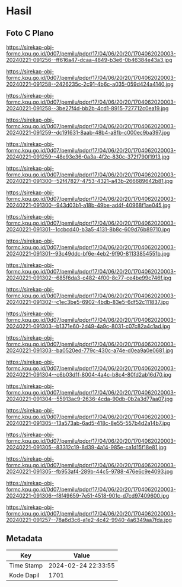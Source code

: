 # Hasil

## Foto C Plano

https://sirekap-obj-formc.kpu.go.id/0d07/pemilu/pdpr/17/04/06/20/20/1704062020003-20240221-091256--ff616a47-dcaa-4849-b3e6-0b46384e43a3.jpg

https://sirekap-obj-formc.kpu.go.id/0d07/pemilu/pdpr/17/04/06/20/20/1704062020003-20240221-091258--2426235c-2c91-4b6c-a035-059d424a4140.jpg

https://sirekap-obj-formc.kpu.go.id/0d07/pemilu/pdpr/17/04/06/20/20/1704062020003-20240221-091258--3be27f4d-bb2b-4cd1-8915-727712c0ea19.jpg

https://sirekap-obj-formc.kpu.go.id/0d07/pemilu/pdpr/17/04/06/20/20/1704062020003-20240221-091259--dc191631-8aab-48b4-a8fb-c000ec9ba397.jpg

https://sirekap-obj-formc.kpu.go.id/0d07/pemilu/pdpr/17/04/06/20/20/1704062020003-20240221-091259--48e93e36-0a3a-4f2c-830c-372f790f1913.jpg

https://sirekap-obj-formc.kpu.go.id/0d07/pemilu/pdpr/17/04/06/20/20/1704062020003-20240221-091300--52f47827-4753-4321-a43b-266689642b81.jpg

https://sirekap-obj-formc.kpu.go.id/0d07/pemilu/pdpr/17/04/06/20/20/1704062020003-20240221-091300--943d03b1-a18b-49be-ad4f-40968f1ae045.jpg

https://sirekap-obj-formc.kpu.go.id/0d07/pemilu/pdpr/17/04/06/20/20/1704062020003-20240221-091301--1ccbcd40-b3a5-4131-8b8c-609d76b89710.jpg

https://sirekap-obj-formc.kpu.go.id/0d07/pemilu/pdpr/17/04/06/20/20/1704062020003-20240221-091301--93c49ddc-bf6e-4eb2-9f90-81133854551b.jpg

https://sirekap-obj-formc.kpu.go.id/0d07/pemilu/pdpr/17/04/06/20/20/1704062020003-20240221-091302--685f6da3-c482-4f00-8c77-ce4be99c746f.jpg

https://sirekap-obj-formc.kpu.go.id/0d07/pemilu/pdpr/17/04/06/20/20/1704062020003-20240221-091302--c1ec3be5-6902-4bdb-83e5-6df52c111837.jpg

https://sirekap-obj-formc.kpu.go.id/0d07/pemilu/pdpr/17/04/06/20/20/1704062020003-20240221-091303--b1371e60-2d49-4a9c-8031-c07c82a4c1ad.jpg

https://sirekap-obj-formc.kpu.go.id/0d07/pemilu/pdpr/17/04/06/20/20/1704062020003-20240221-091303--ba0520ed-779c-430c-a74e-d0ea9a0e0681.jpg

https://sirekap-obj-formc.kpu.go.id/0d07/pemilu/pdpr/17/04/06/20/20/1704062020003-20240221-091304--c6b03d1f-8004-4a4c-b8c4-80fd2ab16d70.jpg

https://sirekap-obj-formc.kpu.go.id/0d07/pemilu/pdpr/17/04/06/20/20/1704062020003-20240221-091304--55913ac9-2636-4cda-90db-0b2a3d77aa07.jpg

https://sirekap-obj-formc.kpu.go.id/0d07/pemilu/pdpr/17/04/06/20/20/1704062020003-20240221-091305--13a573ab-6ad5-418c-8e55-557b4d2a14b7.jpg

https://sirekap-obj-formc.kpu.go.id/0d07/pemilu/pdpr/17/04/06/20/20/1704062020003-20240221-091305--83312c19-8d39-4a14-985e-ca1d15f18e81.jpg

https://sirekap-obj-formc.kpu.go.id/0d07/pemilu/pdpr/17/04/06/20/20/1704062020003-20240221-091305--fb953af4-289b-44c5-9788-476e6c9e4093.jpg

https://sirekap-obj-formc.kpu.go.id/0d07/pemilu/pdpr/17/04/06/20/20/1704062020003-20240221-091306--f8f49659-7e51-4518-901c-d7cd97409600.jpg

https://sirekap-obj-formc.kpu.go.id/0d07/pemilu/pdpr/17/04/06/20/20/1704062020003-20240221-091257--78a6d3c6-a1e2-4c42-9940-4a6349aa7fda.jpg


## Metadata

| Key        | Value               |
| ---------- | ------------------- |
| Time Stamp | 2024-02-24 22:33:55 |
| Kode Dapil | 1701                |




